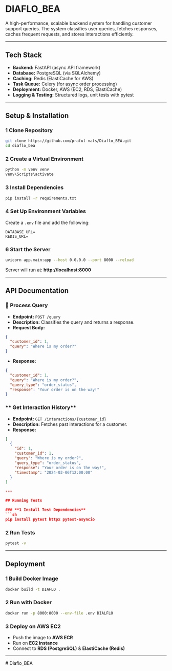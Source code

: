 # DIAFLO_BEA

A high-performance, scalable backend system for handling customer support queries. The system classifies user queries, fetches responses, caches frequent requests, and stores interactions efficiently.

---

## Tech Stack

- **Backend:** FastAPI (async API framework)
- **Database:** PostgreSQL (via SQLAlchemy)
- **Caching:** Redis (ElastiCache for AWS)
- **Task Queue:** Celery (for async order processing)
- **Deployment:** Docker, AWS (EC2, RDS, ElastiCache)
- **Logging & Testing:** Structured logs, unit tests with pytest

---

## Setup & Installation

### **1️ Clone Repository**
```sh
git clone https://github.com/praful-vats/Diaflo_BEA.git
cd diaflo_bea
```

### **2️ Create a Virtual Environment**
```sh
python -m venv venv
venv\Scripts\activate
```

### **3️ Install Dependencies**
```sh
pip install -r requirements.txt
```

### **4️ Set Up Environment Variables**
Create a `.env` file and add the following:
```env
DATABASE_URL=
REDIS_URL=
```

### **6️ Start the Server**
```sh
uvicorn app.main:app --host 0.0.0.0 --port 8000 --reload
```

Server will run at: **http://localhost:8000**

---

## API Documentation

### **🔹 Process Query**
- **Endpoint:** `POST /query`
- **Description:** Classifies the query and returns a response.
- **Request Body:**
```json
{
  "customer_id": 1,
  "query": "Where is my order?"
}
```
- **Response:**
```json
{
  "customer_id": 1,
  "query": "Where is my order?",
  "query_type": "order_status",
  "response": "Your order is on the way!"
}
```

### ** Get Interaction History**
- **Endpoint:** `GET /interactions/{customer_id}`
- **Description:** Fetches past interactions for a customer.
- **Response:**
```json
[
  {
    "id": 1,
    "customer_id": 1,
    "query": "Where is my order?",
    "query_type": "order_status",
    "response": "Your order is on the way!",
    "timestamp": "2024-03-06T12:00:00"
  }
]

---

## Running Tests

### **1️ Install Test Dependencies**
```sh
pip install pytest httpx pytest-asyncio
```

### **2️ Run Tests**
```sh
pytest -v
```

---

## Deployment

### **1️ Build Docker Image**
```sh
docker build -t DIAFLO .
```

### **2️ Run with Docker**
```sh
docker run -p 8000:8000 --env-file .env DIALFLO
```

### **3️ Deploy on AWS EC2**
- Push the image to **AWS ECR**
- Run on **EC2 instance**
- Connect to **RDS (PostgreSQL)** & **ElastiCache (Redis)**

---
#   D i a f l o _ B E A 
 
 
